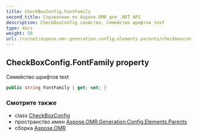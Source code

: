 ```yaml
---
title: CheckBoxConfig.FontFamily
second_title: Справочник по Aspose.OMR для .NET API
description: CheckBoxConfig свойство. Семейство шрифтов text
type: docs
weight: 50
url: /ru/net/aspose.omr.generation.config.elements.parents/checkboxconfig/fontfamily/
---
```

## CheckBoxConfig.FontFamily property

Семейство шрифтов text

```csharp
public string FontFamily { get; set; }
```

### Смотрите также

* class [CheckBoxConfig](../)
* пространство имен [Aspose.OMR.Generation.Config.Elements.Parents](../../checkboxconfig/)
* сборка [Aspose.OMR](../../../)


